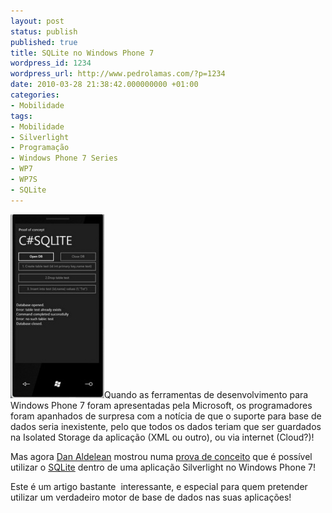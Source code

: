 ```yaml
---
layout: post
status: publish
published: true
title: SQLite no Windows Phone 7
wordpress_id: 1234
wordpress_url: http://www.pedrolamas.com/?p=1234
date: 2010-03-28 21:38:42.000000000 +01:00
categories:
- Mobilidade
tags:
- Mobilidade
- Silverlight
- Programação
- Windows Phone 7 Series
- WP7
- WP7S
- SQLite
---
```

[![](wp-content/uploads/2010/03/SQLite-on-Windows-Phone-7.jpg "SQLite on Windows Phone 7")](http://sviluppomobile.blogspot.com/2010/03/sqlite-for-wp-7-series-proof-of-concept.html)Quando as ferramentas de desenvolvimento para Windows Phone 7 foram apresentadas pela Microsoft, os programadores foram apanhados de surpresa com a notícia de que o suporte para base de dados seria inexistente, pelo que todos os dados teriam que ser guardados na Isolated Storage da aplicação (XML ou outro), ou via internet (Cloud?)!

Mas agora [Dan Aldelean](http://sviluppomobile.blogspot.com/) mostrou numa [prova de conceito](http://sviluppomobile.blogspot.com/2010/03/sqlite-for-wp-7-series-proof-of-concept.html) que é possível utilizar o [SQLite](http://www.sqlite.org/) dentro de uma aplicação Silverlight no Windows Phone 7!

Este é um artigo bastante  interessante, e especial para quem pretender utilizar um verdadeiro motor de base de dados nas suas aplicações!
